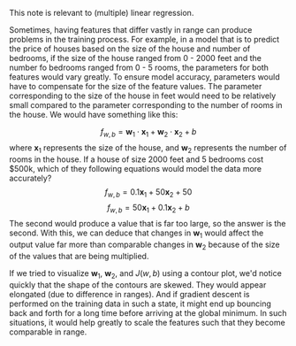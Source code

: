 This note is relevant to (multiple) linear regression.

Sometimes, having features that differ vastly in range can produce problems in the training process. For example, in a model that is to predict the price of houses based on the size of the house and number of bedrooms, if the size of the house ranged from 0 - 2000 feet and the number fo bedrooms ranged from 0 - 5 rooms, the parameters for both features would vary greatly. To ensure model accuracy, parameters would have to compensate for the size of the feature values. The parameter corresponding to the size of the house in feet would need to be relatively small compared to the parameter corresponding to the number of rooms in the house. We would have something like this:

$$ f_{w,b} = \mathbf w_1 \cdot \mathbf x_1 + \mathbf w_2 \cdot \mathbf x_2 + b$$
where $\mathbf x_1$ represents the size of the house, and $\mathbf w_2$ represents the number of rooms in the house. If a house of size 2000 feet and 5 bedrooms cost $500k, which of they following equations would model the data more accurately?
$$ f_{w,b} = 0.1 \mathbf x_1 + 50 \mathbf x_2 + 50$$
$$ f_{w,b} = 50 \mathbf x_1 + 0.1 \mathbf x_2 + b $$
The second would produce a value that is far too large, so the answer is the second. With this, we can deduce that changes in $\mathbf w_1$ would affect the output value far more than comparable changes in $\mathbf w_2$ because of the size of the values that are being multiplied.

If we tried to visualize $\mathbf w_1$, $\mathbf w_2$, and $J(w,b)$ using a contour plot, we'd notice quickly that the shape of the contours are skewed. They would appear elongated (due to difference in ranges). And if gradient descent is performed on the training data in such a state, it might end up bouncing back and forth for a long time before arriving at the global minimum. In such situations, it would help greatly to scale the features such that they become comparable in range.